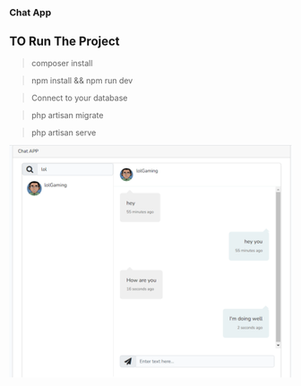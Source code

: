 ### Chat App
## TO Run The Project 
> composer install

> npm install && npm run dev

> Connect to your database

> php artisan migrate

> php artisan serve

<img src="/public/Screenshot.png" alt="Alt text" title="Optional title">

